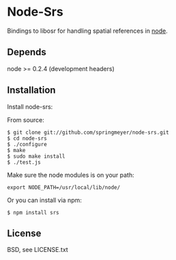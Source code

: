 
# Node-Srs
      
  Bindings to libosr for handling spatial references in [node](http://nodejs.org).
  

## Depends

  node >= 0.2.4 (development headers)


## Installation
  
  Install node-srs:
  
  From source:
  
    $ git clone git://github.com/springmeyer/node-srs.git
    $ cd node-srs
    $ ./configure
    $ make
    $ sudo make install
    $ ./test.js

  Make sure the node modules is on your path:
  
    export NODE_PATH=/usr/local/lib/node/

  Or you can install via npm:
  
    $ npm install srs
  

## License

  BSD, see LICENSE.txt